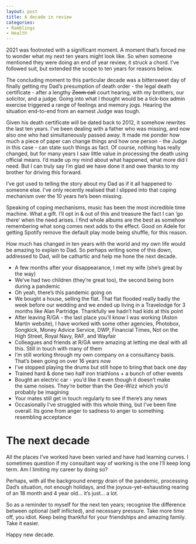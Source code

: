 ```yaml
---
layout: post
title: A decade in review
categories:
- Ramblings
- Health
---
```


2021 was footnoted with a significant moment. A moment that’s forced me to wonder what my next ten years might look like. So when someone mentioned they were doing an end of year review, it struck a chord. I’ve followed suit, but extended the scope to ten years for reasons below.

The concluding moment to this particular decade was a bittersweet day of finally getting my Dad’s presumption of death order - the legal death certificate - after a lengthy ~~Zoom call~~ court hearing, with my brothers, our solicitor, and a judge. Going into what I thought would be a tick-box admin exercise triggered a range of feelings and memory jogs. Hearing the situation end-to-end from an earnest Judge was tough.

Given his death certificate will be dated back to 2012, it somehow rewrites the last ten years. I’ve been dealing with a father who was missing, and now also one who had simultaneously passed away. It made me ponder how much a piece of paper can change things and how one person - the Judge in this case - can state such things as fact. Of course, nothing has really changed, but for many years I saw little value in processing the death using official means. I’d made up my mind about what happened, what more did I need. But I can truly say I’m glad we have done it and owe thanks to my brother for driving this forward.

I’ve got used to telling the story about my Dad as if it all happened to someone else. I’ve only recently realised that I slipped into that coping mechanism over the 10 years he’s been missing.

Speaking of coping mechanisms, music has been the most incredible time machine. What a gift. I’ll opt in & out of this and treasure the fact I can ’go there’ when the need arises. I find whole albums are the best as somehow remembering what song comes next adds to the effect. Good on Adele for getting Spotify remove the default play mode being shuffle, for this reason.

How much has changed in ten years with the world and my own life would be amazing to explain to Dad. So perhaps writing some of this down, addressed to Dad, will be cathartic and help me hone the next decade.

- A few months after your disappearance, I met my wife (she’s great by the way)
- We’ve had two children (they’re great too), the second being born during a pandemic
- Oh yeah, there’s this pandemic going on
- We bought a house, selling the flat. That flat flooded really badly the week before our wedding and we ended up living in a Travelodge for 3 months like Alan Partridge. Thankfully we hadn’t had kids at this point
- After leaving R/GA - the last place you’ll know I was working (Aston Martin website), I have worked with some other agencies, Photobox, Songkick, Money Advice Service, DWP, Financial Times, Not on the High Street, Royal Navy, RAF, and Wayfair
- Colleagues and friends at R/GA were amazing at letting me deal with all this. Still in touch with many of them
- I’m still working through my own company on a consultancy basis. That’s been going on over 16 years now
- I’ve stopped playing the drums but still hope to bring that back one day
- Trained hard & done two half iron triathlons + a bunch of other events
- Bought an electric car - you’d like it even though it doesn’t make the same noises. They’re better than the Gee-Wizz which you’d probably be imagining
- Your mates still get in touch regularly to see if there’s any news
- Occasionally I’ve struggled with this whole thing, but I’ve been fine overall. Its gone from anger to sadness to anger to something resembling acceptance

# The next decade

All the places I’ve worked have been varied and have had learning curves. I sometimes question if my consultant way of working is the one I’ll keep long term. Am I limiting my career by doing so?

Perhaps, with all the background energy drain of the pandemic, processing Dad’s situation, not enough holidays, and the joyous-yet-exhausting rearing of an 18 month and 4 year old... it’s just... a lot.

So as a reminder to myself for the next ten years; recognise the difference between optional (self inflicted), and necessary pressure. Take more time off, you idiot. Keep being thankful for your friendships and amazing family. Take it easier.

Happy new decade.
